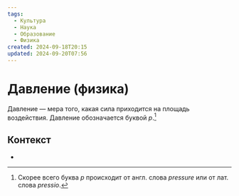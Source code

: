 ```yaml
---
tags:
  - Культура
  - Наука
  - Образование
  - Физика
created: 2024-09-18T20:15
updated: 2024-09-20T07:56
---
```

# Давление (физика)

Давление — мера того, какая сила приходится на площадь воздействия.
Давление обозначается буквой $p$.[^1]

## Контекст
- 

[^1]: Скорее всего буква $p$ происходит от англ. слова *pressure* или от лат. слова *pressio*.
